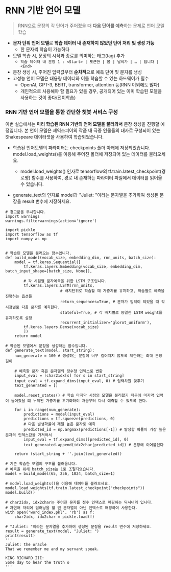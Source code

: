 # RNN 기반 언어 모델

> RNN으로 문장의 각 단어가 주어졌을 때 **다음 단어를 예측**하는 문제로 언어 모델 학습

- **문자 단위 언어 모델**로 **학습 데이터 내 존재하지 않았던 단어 처리 및 생성 가능**
    - 한 문자씩 학습이 가능하다
- 모델 학습 시, 문장의 시작과 종료를 의미하는 태그(tag) 추가
    - `학습 데이터 내 문장 1 : <Start> | 포근한 | 봄 | 날씨가 | … | 입니다 | <End>`
- 문장 생성 시, 주어진 입력값부터 **순차적**으로 예측 단어 및 문자를 생성
- 고성능 언어 모델은 대용량 데이터와 이를 학습할 수 있는 하드웨어가 필수
    - OpenAI, GPT-3, BERT, transformer, attention 등(RNN 이외에도 많다)
    - 개인적으로 사용해야 할 필요가 있을 경우, 공개되어 있는 이미 학습된 모델을 사용하는 것이 좋다(전이학습)

### RNN 기반 언어 모델을 통한 간단한 챗봇 서비스 구성

이번 실습에서는 **미리 학습된 RNN 기반의 언어 모델을 불러와서** 문장 생성을 진행할 예정입니다. 본 언어 모델은 셰익스피어의 작품 내 극중 인물들의 대사로 구성되어 있는 Shakespeare 데이터셋을 사용하여 학습되었습니다.

- 학습된 언어모델의 파라미터는 checkpoints 폴더 아래에 저장되었습니다. model.load_weights()를 이용해 주어진 폴더에 저장되어 있는 데이터를 불러오세요.
    - model.load_weights() 인자로 tensorflow의 tf.train.latest_checkpoint(경로명) 함수를 사용하여, 경로 내 존재하는 파라미터 파일에서 데이터를 읽어올 수 있습니다.

- generate_text의 인자로 model과 "Juliet: "이라는 문자열을 추가하여 생성된 문장을 result 변수에 저장하세요.

```
# 경고문을 무시합니다.
import warnings
warnings.filterwarnings(action='ignore')

import pickle
import tensorflow as tf
import numpy as np


# 학습된 모델을 불러오는 함수입니다.
def build_model(vocab_size, embedding_dim, rnn_units, batch_size):
    model = tf.keras.Sequential([
        tf.keras.layers.Embedding(vocab_size, embedding_dim, batch_input_shape=[batch_size, None]),
        
        # 각 시점별 문자예측을 위한 LSTM 구조입니다.
        tf.keras.layers.LSTM(rnn_units,
                        # 배치단위로 학습할 때 가중치를 유지하고, 학습별로 예측을 진행하는 옵션들 
                        return_sequences=True, # 문자가 입력이 되었을 때 각 시점별로 다음 문자를 예측한다.
                        stateful=True, # 각 배치별로 동일한 LSTM weight를 유지하도록 설정
                        recurrent_initializer='glorot_uniform'),
        tf.keras.layers.Dense(vocab_size)
        ])
    return model

# 학습된 모델에서 문장을 생성하는 함수입니다.
def generate_text(model, start_string):
    num_generate = 100 # 생성하는 문장이 너무 길어지지 않도록 제한하는 최대 문장 길이

    # 예측할 문자 혹은 문자열의 정수형 인덱스로 변환
    input_eval = [char2idx[s] for s in start_string]
    input_eval = tf.expand_dims(input_eval, 0) # 입력차원 맞추기
    text_generated = []

    model.reset_states() # 학습 마지막 시점의 모델을 불러왔기 때문에 마지막 입력이 들어갔을 떄 누적된 가중치를 초기화하여 처음부터 다시 예측할 수 있도록 한다.

    for i in range(num_generate):
        predictions = model(input_eval)
        predictions = tf.squeeze(predictions, 0)
        # 다음 발생확률이 제일 높은 문자로 예측
        predicted_id = np.argmax(predictions[-1]) # 발생할 확률이 가장 높은 문자의 인덱스값을 가져와서 
        input_eval = tf.expand_dims([predicted_id], 0)
        text_generated.append(idx2char[predicted_id]) # 문장에 이어붙인다

    return (start_string + ''.join(text_generated))

# 기존 학습한 모델의 구조를 불러옵니다.
# 예측을 위해 batch_size는 1로 조절되었습니다.
model = build_model(65, 256, 1024, batch_size=1)

# model.load_weights()을 이용해 데이터를 불러오세요.
model.load_weights(tf.train.latest_checkpoint("checkpoints"))
model.build()

# char2idx, idx2char는 주어진 문자를 정수 인덱스로 매핑하는 딕셔너리 입니다.
# 자연어 처리에 딥러닝을 할 땐 문자열이 아닌 인덱스로 매핑하여 사용한다.
with open('word_index.pkl', 'rb') as f:
    char2idx, idx2char = pickle.load(f)

# "Juliet: "이라는 문자열을 추가하여 생성된 문장을 result 변수에 저장하세요.
result = generate_text(model, "Juliet: ")
print(result)
'''
Juliet: the oracle
That we remember me and my servant speak.

KING RICHARD III:
Some day to hear the truth o
'''
```
